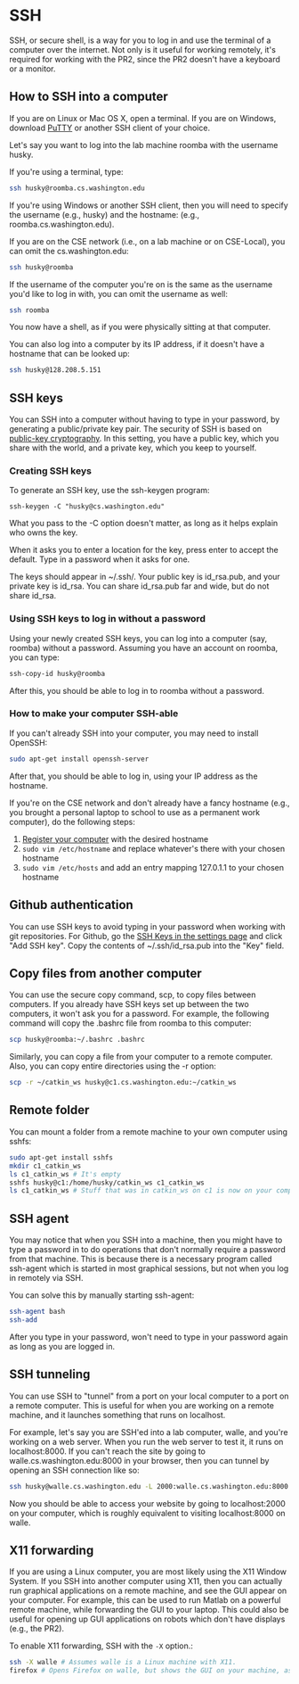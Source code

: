 # SSH

SSH, or secure shell, is a way for you to log in and use the terminal of a computer over the internet. Not only is it useful for working remotely, it's required for working with the PR2, since the PR2 doesn't have a keyboard or a monitor.

## How to SSH into a computer

If you are on Linux or Mac OS X, open a terminal. If you are on Windows, download [PuTTY](http://www.chiark.greenend.org.uk/~sgtatham/putty/download.html) or another SSH client of your choice.

Let's say you want to log into the lab machine roomba with the username husky.

If you're using a terminal, type:
```bash
ssh husky@roomba.cs.washington.edu
```

If you're using Windows or another SSH client, then you will need to specify the username (e.g., husky) and the hostname: (e.g., roomba.cs.washington.edu).

If you are on the CSE network (i.e., on a lab machine or on CSE-Local), you can omit the cs.washington.edu:
```bash
ssh husky@roomba
```

If the username of the computer you're on is the same as the username you'd like to log in with, you can omit the username as well:
```bash
ssh roomba
```

You now have a shell, as if you were physically sitting at that computer.

You can also log into a computer by its IP address, if it doesn't have a hostname that can be looked up:
```bash
ssh husky@128.208.5.151
```

## SSH keys

You can SSH into a computer without having to type in your password, by generating a public/private key pair. The security of SSH is based on [public-key cryptography](http://en.wikipedia.org/wiki/Public-key_cryptography). In this setting, you have a public key, which you share with the world, and a private key, which you keep to yourself.

### Creating SSH keys
To generate an SSH key, use the ssh-keygen program:
```
ssh-keygen -C "husky@cs.washington.edu"
```
What you pass to the -C option doesn't matter, as long as it helps explain who owns the key.

When it asks you to enter a location for the key, press enter to accept the default. Type in a password when it asks for one.

The keys should appear in ~/.ssh/. Your public key is id_rsa.pub, and your private key is id_rsa. You can share id_rsa.pub far and wide, but do not share id_rsa.

### Using SSH keys to log in without a password

Using your newly created SSH keys, you can log into a computer (say, roomba) without a password. Assuming you have an account on roomba, you can type:
```bash
ssh-copy-id husky@roomba
```

After this, you should be able to log in to roomba without a password.

### How to make your computer SSH-able

If you can't already SSH into your computer, you may need to install OpenSSH:
```bash
sudo apt-get install openssh-server
```

After that, you should be able to log in, using your IP address as the hostname.

If you're on the CSE network and don't already have a fancy hostname (e.g., you brought a personal laptop to school to use as a permanent work computer), do the following steps:

1. [Register your computer](https://norfolk.cs.washington.edu/htbin-post/lab/RegisterMAC.cgi) with the desired hostname
2. `sudo vim /etc/hostname` and replace whatever's there with your chosen hostname
3. `sudo vim /etc/hosts` and add an entry mapping 127.0.1.1 to your chosen hostname

## Github authentication
You can use SSH keys to avoid typing in your password when working with git repositories. For Github, go the [SSH Keys in the settings page](https://github.com/settings/ssh) and click "Add SSH key". Copy the contents of ~/.ssh/id_rsa.pub into the "Key" field.

## Copy files from another computer
You can use the secure copy command, scp, to copy files between computers. If you already have SSH keys set up between the two computers, it won't ask you for a password. For example, the following command will copy the .bashrc file from roomba to this computer:
```bash
scp husky@roomba:~/.bashrc .bashrc
```

Similarly, you can copy a file from your computer to a remote computer. Also, you can copy entire directories using the -r option:
```bash
scp -r ~/catkin_ws husky@c1.cs.washington.edu:~/catkin_ws
```

## Remote folder
You can mount a folder from a remote machine to your own computer using sshfs:
```bash
sudo apt-get install sshfs
mkdir c1_catkin_ws
ls c1_catkin_ws # It's empty
sshfs husky@c1:/home/husky/catkin_ws c1_catkin_ws
ls c1_catkin_ws # Stuff that was in catkin_ws on c1 is now on your computer too!
```

## SSH agent
You may notice that when you SSH into a machine, then you might have to type a password in to do operations that don't normally require a password from that machine. This is because there is a necessary program called ssh-agent which is started in most graphical sessions, but not when you log in remotely via SSH.

You can solve this by manually starting ssh-agent:
```bash
ssh-agent bash
ssh-add
```

After you type in your password, won't need to type in your password again as long as you are logged in.

## SSH tunneling
You can use SSH to "tunnel" from a port on your local computer to a port on a remote computer. This is useful for when you are working on a remote machine, and it launches something that runs on localhost.

For example, let's say you are SSH'ed into a lab computer, walle, and you're working on a web server. When you run the web server to test it, it runs on localhost:8000. If you can't reach the site by going to walle.cs.washington.edu:8000 in your browser, then you can tunnel by opening an SSH connection like so:
```bash
ssh husky@walle.cs.washington.edu -L 2000:walle.cs.washington.edu:8000
```

Now you should be able to access your website by going to localhost:2000 on your computer, which is roughly equivalent to visiting localhost:8000 on walle.

## X11 forwarding
If you are using a Linux computer, you are most likely using the X11 Window System. If you SSH into another computer using X11, then you can actually run graphical applications on a remote machine, and see the GUI appear on your computer. For example, this can be used to run Matlab on a powerful remote machine, while forwarding the GUI to your laptop. This could also be useful for opening up GUI applications on robots which don't have displays (e.g., the PR2).

To enable X11 forwarding, SSH with the `-X` option.:
```bash
ssh -X walle # Assumes walle is a Linux machine with X11.
firefox # Opens Firefox on walle, but shows the GUI on your machine, assuming you are also on Linux.
```
